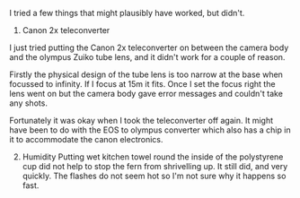 
I tried a few things that might plausibly have worked, but didn't.


1) Canon 2x teleconverter 

I just tried putting the Canon 2x teleconverter on between the camera body and the olympus Zuiko tube lens, and it didn't work for a couple of reason. 

Firstly the physical design of the tube lens is too narrow at the base when focussed to infinity. If I focus at 15m it fits. Once I set the focus right the lens went on but the camera body gave error messages and couldn't take any shots. 

Fortunately it was okay when I took the teleconverter off again. It might have been to do with the EOS to olympus converter which also has a chip in it to accommodate the canon electronics. 


2) Humidity
Putting wet kitchen towel round the inside of the polystyrene cup did not help to stop the fern from shrivelling up. It still did, and very quickly. The flashes do not seem hot so I'm not sure why it happens so fast. 
